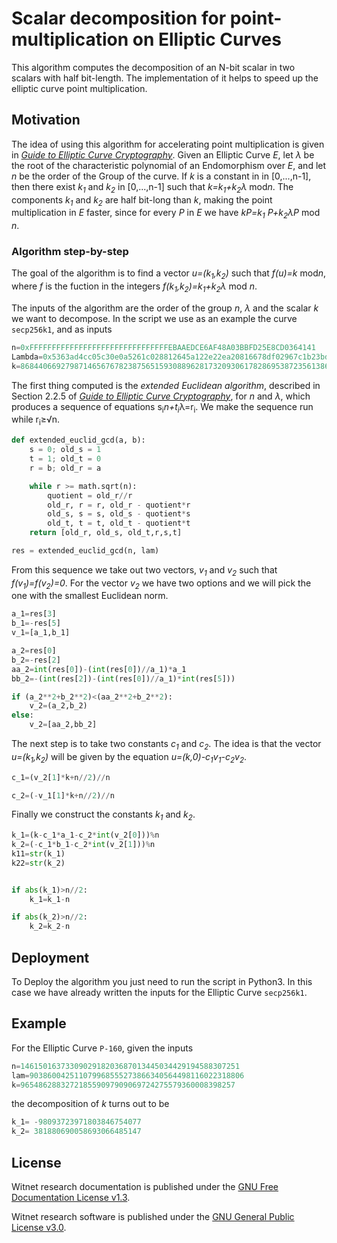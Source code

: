 # Scalar decomposition for point-multiplication on Elliptic Curves

This algorithm computes the decomposition of an N-bit scalar in two scalars with half bit-length. The implementation of it helps to speed up the elliptic curve point multiplication.

## Motivation

The idea of using this algorithm for accelerating point multiplication is given in [*Guide to Elliptic Curve Cryptography*][link-book]. 
Given an Elliptic Curve *E*, let *&lambda;* be the root of the characteristic polynomial of an Endomorphism over *E*, and let *n* be the order of the Group of the curve. If *k* is a constant in in [0,...,n-1], then there exist *k<sub>1* and *k<sub>2* in [0,...,n-1] such that
*k=k<sub>1</sub>+k<sub>2</sub>&lambda;* mod*n*. The components *k<sub>1* and *k<sub>2* are half bit-long than *k*, making the point multiplication in *E* faster, since for every *P* in *E* we have
*kP=k<sub>1</sub> P+k<sub>2</sub>&lambda;P* mod *n*.

### Algorithm step-by-step

The goal of the algorithm is to find a vector *u=(k<sub>1</sub>,k<sub>2</sub>)* such that *f(u)=k* mod*n*, where *f* is the fuction in the integers *f(k<sub>1</sub>,k<sub>2</sub>)=k<sub>1</sub>+k<sub>2</sub>&lambda;* mod *n*.

The inputs of the algorithm are the order of the group *n*, *&lambda;* and the scalar *k* we want to decompose. In the script we use as an example the curve  `secp256k1`, and as inputs

```python
n=0xFFFFFFFFFFFFFFFFFFFFFFFFFFFFFFFEBAAEDCE6AF48A03BBFD25E8CD0364141
Lambda=0x5363ad4cc05c30e0a5261c028812645a122e22ea20816678df02967c1b23bd72
k=86844066927987146567678238756515930889628173209306178286953872356138621120752

```
 The first thing computed is the *extended Euclidean algorithm*, described in Section 2.2.5 of  [*Guide to Elliptic Curve Cryptography*][link-book], for *n* and *&lambda;*, which  produces a sequence of equations s<sub>i</sub>*n+t<sub>i</sub>*&lambda;=r<sub>i</sub>.  We make the sequence run while  r<sub>i</sub>&ge;&radic;n.

```python
def extended_euclid_gcd(a, b):
    s = 0; old_s = 1
    t = 1; old_t = 0
    r = b; old_r = a

    while r >= math.sqrt(n):
        quotient = old_r//r
        old_r, r = r, old_r - quotient*r
        old_s, s = s, old_s - quotient*s
        old_t, t = t, old_t - quotient*t
    return [old_r, old_s, old_t,r,s,t]

res = extended_euclid_gcd(n, lam)
```

From this sequence we take out two vectors, *v<sub>1</sub>* and *v<sub>2</sub>* such that *f(v<sub>1</sub>)=f(v<sub>2</sub>)=0*. For the vector *v<sub>2* we have two options and we will pick the one with the smallest Euclidean norm.

```python
a_1=res[3]
b_1=-res[5]
v_1=[a_1,b_1]

a_2=res[0]
b_2=-res[2]
aa_2=int(res[0])-(int(res[0])//a_1)*a_1
bb_2=-(int(res[2])-(int(res[0])//a_1)*int(res[5]))

if (a_2**2+b_2**2)<(aa_2**2+b_2**2):
    v_2=(a_2,b_2)
else:
    v_2=[aa_2,bb_2]

```

The next step is to take two constants *c<sub>1</sub>* and *c<sub>2</sub>*. The idea is that the vector *u=(k<sub>1</sub>,k<sub>2</sub>)*  will be given by the equation *u=(k,0)-c<sub>1</sub>v<sub>1</sub>-c<sub>2</sub>v<sub>2</sub>*.

```python
c_1=(v_2[1]*k+n//2)//n

c_2=(-v_1[1]*k+n//2)//n
```

Finally we construct the constants *k<sub>1</sub>* and *k<sub>2</sub>*.

```python
k_1=(k-c_1*a_1-c_2*int(v_2[0]))%n
k_2=(-c_1*b_1-c_2*int(v_2[1]))%n 
k11=str(k_1)
k22=str(k_2)


if abs(k_1)>n//2:
    k_1=k_1-n

if abs(k_2)>n//2:
    k_2=k_2-n

```

## Deployment

To Deploy the algorithm you just need to run the script in Python3. In this case we have already written the inputs for the Elliptic Curve `secp256k1`.

## Example

For the Elliptic Curve `P-160`, given the inputs

```python
n=1461501637330902918203687013445034429194588307251
lam=903860042511079968555273866340564498116022318806
k=965486288327218559097909069724275579360008398257

```

the decomposition of *k* turns out to be

```python
k_1= -98093723971803846754077
k_2= 381880690058693066485147

```

## License

Witnet research documentation is published under the [GNU Free Documentation License v1.3][license].

Witnet research software is published under the [GNU General Public License v3.0][license-gpl].

[license]: https://github.com/witnet/research/blob/master/LICENSE
[license-gpl]: https://github.com/witnet/research/blob/master/LICENSE-GPL
[reputation]: https://github.com/witnet/research/blob/master/reputation/index.md
[link-book]: http://citeseerx.ist.psu.edu/viewdoc/download?doi=10.1.1.394.3037&rep=rep1&type=pdf
